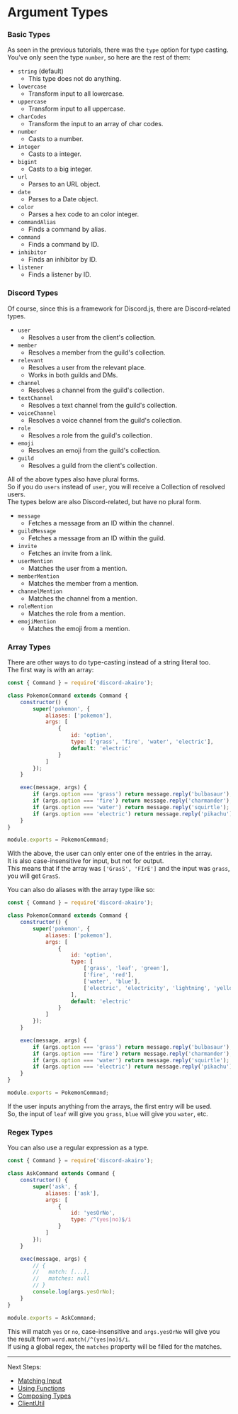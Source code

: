 # Argument Types

### Basic Types

As seen in the previous tutorials, there was the `type` option for type casting.  
You've only seen the type `number`, so here are the rest of them:  

- `string` (default)
    - This type does not do anything.
- `lowercase`
    - Transform input to all lowercase.
- `uppercase`
    - Transform input to all uppercase.
- `charCodes`
    - Transform the input to an array of char codes.
- `number`
    - Casts to a number.
- `integer`
    - Casts to a integer.
- `bigint`
    - Casts to a big integer.
- `url`
    - Parses to an URL object.
- `date`
    - Parses to a Date object.
- `color`
    - Parses a hex code to an color integer.
- `commandAlias`
    - Finds a command by alias.
- `command`
    - Finds a command by ID.
- `inhibitor`
    - Finds an inhibitor by ID.
- `listener`
    - Finds a listener by ID.

### Discord Types

Of course, since this is a framework for Discord.js, there are Discord-related types.  

- `user`
    - Resolves a user from the client's collection.
- `member`
    - Resolves a member from the guild's collection.
- `relevant`
    - Resolves a user from the relevant place.
    - Works in both guilds and DMs.
- `channel`
    - Resolves a channel from the guild's collection.
- `textChannel`
    - Resolves a text channel from the guild's collection.
- `voiceChannel`
    - Resolves a voice channel from the guild's collection.
- `role`
    - Resolves a role from the guild's collection.
- `emoji`
    - Resolves an emoji from the guild's collection.
- `guild`
    - Resolves a guild from the client's collection.

All of the above types also have plural forms.  
So if you do `users` instead of `user`, you will receive a Collection of resolved users.  
The types below are also Discord-related, but have no plural form.  

- `message`
    - Fetches a message from an ID within the channel.
- `guildMessage`
    - Fetches a message from an ID within the guild.
- `invite`
    - Fetches an invite from a link.
- `userMention`
    - Matches the user from a mention.
- `memberMention`
    - Matches the member from a mention.
- `channelMention`
    - Matches the channel from a mention.
- `roleMention`
    - Matches the role from a mention.
- `emojiMention`
    - Matches the emoji from a mention.

### Array Types

There are other ways to do type-casting instead of a string literal too.  
The first way is with an array:  

```js
const { Command } = require('discord-akairo');

class PokemonCommand extends Command {
    constructor() {
        super('pokemon', {
            aliases: ['pokemon'],
            args: [
                {
                    id: 'option',
                    type: ['grass', 'fire', 'water', 'electric'],
                    default: 'electric'
                }
            ]
        });
    }

    exec(message, args) {
        if (args.option === 'grass') return message.reply('bulbasaur');
        if (args.option === 'fire') return message.reply('charmander');
        if (args.option === 'water') return message.reply('squirtle');
        if (args.option === 'electric') return message.reply('pikachu');
    }
}

module.exports = PokemonCommand;
```

With the above, the user can only enter one of the entries in the array.  
It is also case-insensitive for input, but not for output.  
This means that if the array was `['GrasS', 'FIrE']` and the input was `grass`, you will get `GrasS`.  

You can also do aliases with the array type like so:  

```js
const { Command } = require('discord-akairo');

class PokemonCommand extends Command {
    constructor() {
        super('pokemon', {
            aliases: ['pokemon'],
            args: [
                {
                    id: 'option',
                    type: [
                        ['grass', 'leaf', 'green'],
                        ['fire', 'red'],
                        ['water', 'blue'],
                        ['electric', 'electricity', 'lightning', 'yellow']
                    ],
                    default: 'electric'
                }
            ]
        });
    }

    exec(message, args) {
        if (args.option === 'grass') return message.reply('bulbasaur');
        if (args.option === 'fire') return message.reply('charmander');
        if (args.option === 'water') return message.reply('squirtle');
        if (args.option === 'electric') return message.reply('pikachu');
    }
}

module.exports = PokemonCommand;
```

If the user inputs anything from the arrays, the first entry will be used.  
So, the input of `leaf` will give you `grass`, `blue` will give you `water`, etc.  

### Regex Types

You can also use a regular expression as a type.  

```js
const { Command } = require('discord-akairo');

class AskCommand extends Command {
    constructor() {
        super('ask', {
            aliases: ['ask'],
            args: [
                {
                    id: 'yesOrNo',
                    type: /^(yes|no)$/i
                }
            ]
        });
    }

    exec(message, args) {
        // {
        //   match: [...],
        //   matches: null
        // }
        console.log(args.yesOrNo);
    }
}

module.exports = AskCommand;
```

This will match `yes` or `no`, case-insensitive and `args.yesOrNo` will give you the result from `word.match(/^(yes|no)$/i`.  
If using a global regex, the `matches` property will be filled for the matches.   

----

Next Steps: 

- [Matching Input](./matches.md)
- [Using Functions](./functions.md)
- [Composing Types](./compose.md)
- [ClientUtil](../../other/util.md)

